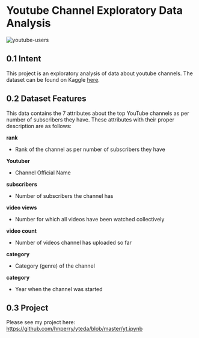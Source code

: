 # Youtube Channel Exploratory Data Analysis

![youtube-users](https://github.com/hnperry/yteda/assets/116209783/e852d788-26dd-4334-9932-e00e6c095ae4)

## 0.1 Intent
This project is an exploratory analysis of data about youtube channels. The dataset can be found on Kaggle [here](https://www.kaggle.com/datasets/surajjha101/top-youtube-channels-data).

## 0.2 Dataset Features
This data contains the 7 attributes about the top YouTube channels as per number of subscribers they have. These attributes with their proper description are as follows:

**rank**
- Rank of the channel as per number of subscribers they have

**Youtuber**
- Channel Official Name

**subscribers**
- Number of subscribers the channel has

**video views**
- Number for which all videos have been watched collectively

**video count**
- Number of videos channel has uploaded so far

**category**
- Category (genre) of the channel

**category**
- Year when the channel was started

## 0.3 Project

Please see my project here: https://github.com/hnperry/yteda/blob/master/yt.ipynb
